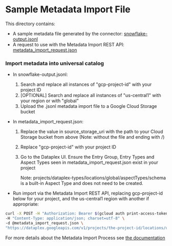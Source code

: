 # Sample Metadata Import File

This directory contains:
 * A sample metadata file generated by the connector: [snowflake-output.jsonl](snowflake-output.jsonl)
 * A request to use with the Metadata Import REST API: [metadata_import_request.json](metadata_import_request.json)

### Import metadata into universal catalog

* In snowflake-output.jsonl: 
    1. Search and replace all instances of "gcp-project-id" with your project ID
    2. [OPTIONAL] Search and replace all instances of "us-central1" with your region or with "global" 
    3. Upload the .jsonl metadata import file to a Google Cloud Storage bucket

* In metadata_import_request.json:
    1. Replace the value in source_storage_uri with the path to your Cloud Storage bucket from above (Note: without the file and ending with /)
    2. Replace "gcp-project-id" with your project ID
    3. Go to the Dataplex UI. Ensure the Entry Group, Entry Types and Aspect Types seen in metadata_import_request.json exist in your project
        
        Note: projects/dataplex-types/locations/global/aspectTypes/schema is a built-in Aspect Type and does not need to be created.

* Run import via the Metadata Import REST API, replacing gcp-project-id below for your project, and the us-central1 region with another if appropriate:

```bash
curl -X POST -H "Authorization: Bearer $(gcloud auth print-access-token)" \
-H "Content-Type: application/json; charset=utf-8" \
-d @metadata_import_request.json \
"https://dataplex.googleapis.com/v1/projects/the-project-id/locations/us-central1/metadataJobs?metadataJobId=a001"
```

For more details about the Metadata Import Process see [the documentation](https://cloud.google.com/dataplex/docs/import-metadata#import-metadata)